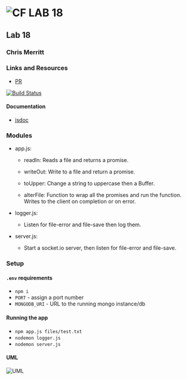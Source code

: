 ![CF](http://i.imgur.com/7v5ASc8.png) LAB 18
=================================================

## Lab 18
### Chris Merritt
### Links and Resources

* [PR](https://github.com/401-advanced-javascript-merritt/lab-18/pull/1)

[![Build Status](https://www.travis-ci.com/401-advanced-javascript-merritt/lab-18.svg?branch=master)](https://www.travis-ci.com/401-advanced-javascript-merritt/lab-18)

#### Documentation

* [jsdoc](docs/index.html)

### Modules

* app.js:
  * readIn:
    Reads a file and returns a promise.

  * writeOut:
    Write to a file and return a promise.
    
  * toUpper:
    Change a string to uppercase then a Buffer.
    
  * alterFile:
    Function to wrap all the promises and run the function. Writes to the client on completion or on error.

* logger.js:
  * Listen for file-error and file-save then log them.

* server.js:
  * Start a socket.io server, then listen for file-error and file-save.


### Setup
#### `.env` requirements
* `npm i`
* `PORT` - assign a port number
* `MONGODB_URI` - URL to the running mongo instance/db
#### Running the app
* `npm app.js files/test.txt`
* `nodemon logger.js`
* `nodemon server.js`

#### UML
![UML](./lab18.jpg)